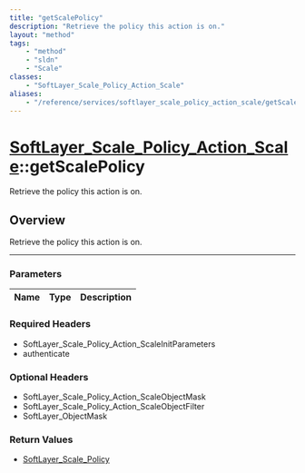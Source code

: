 ```yaml
---
title: "getScalePolicy"
description: "Retrieve the policy this action is on."
layout: "method"
tags:
    - "method"
    - "sldn"
    - "Scale"
classes:
    - "SoftLayer_Scale_Policy_Action_Scale"
aliases:
    - "/reference/services/softlayer_scale_policy_action_scale/getScalePolicy"
---
```

# [SoftLayer_Scale_Policy_Action_Scale](/reference/services/SoftLayer_Scale_Policy_Action_Scale)::getScalePolicy


Retrieve the policy this action is on.


## Overview 
Retrieve the policy this action is on.

-----

### Parameters 
|Name | Type | Description |
| --- | --- | --- |


### Required Headers
* SoftLayer_Scale_Policy_Action_ScaleInitParameters
* authenticate


### Optional Headers
* SoftLayer_Scale_Policy_Action_ScaleObjectMask
* SoftLayer_Scale_Policy_Action_ScaleObjectFilter
* SoftLayer_ObjectMask

### Return Values
* <a href='/reference/datatypes/SoftLayer_Scale_Policy'>SoftLayer_Scale_Policy </a>




